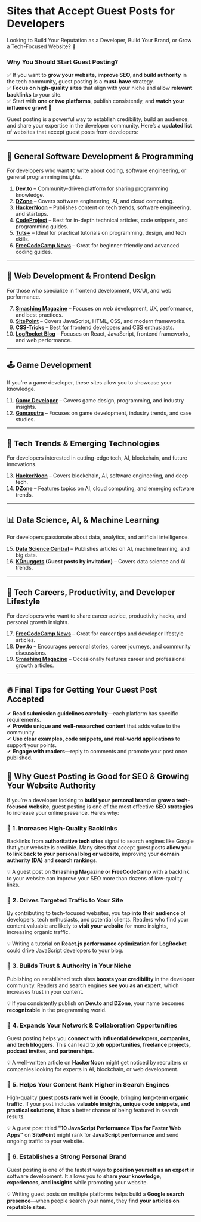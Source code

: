 # Sites that Accept Guest Posts for Developers

Looking to Build Your Reputation as a Developer, Build Your Brand, or Grow a Tech-Focused Website? 🚀

### Why You Should Start Guest Posting?
✅ If you want to **grow your website, improve SEO, and build authority** in the tech community, guest posting is a **must-have** strategy.  
✅ **Focus on high-quality sites** that align with your niche and allow **relevant backlinks** to your site.  
✅ Start with **one or two platforms**, publish consistently, and **watch your influence grow!** 🚀  

Guest posting is a powerful way to establish credibility, build an audience, and share your expertise in the developer community. Here’s a **updated list** of websites that accept guest posts from developers:

---

## 🔹 General Software Development & Programming
For developers who want to write about coding, software engineering, or general programming insights.

1. **[Dev.to](https://dev.to/p/editor_guide)** – Community-driven platform for sharing programming knowledge.  
2. **[DZone](https://dzone.com/pages/contribute)** – Covers software engineering, AI, and cloud computing.  
3. **[HackerNoon](https://hackernoon.com/how-to-contribute)** – Publishes content on tech trends, software engineering, and startups.  
4. **[CodeProject](https://www.codeproject.com/info/submit.aspx)** – Best for in-depth technical articles, code snippets, and programming guides.  
5. **[Tuts+](https://tutsplus.com/about/write-for-us)** – Ideal for practical tutorials on programming, design, and tech skills.  
6. **[FreeCodeCamp News](https://www.freecodecamp.org/news/developer-news-style-guide/)** – Great for beginner-friendly and advanced coding guides.

---

## 🎨 Web Development & Frontend Design
For those who specialize in frontend development, UX/UI, and web performance.

7. **[Smashing Magazine](https://www.smashingmagazine.com/write-for-us/)** – Focuses on web development, UX, performance, and best practices.  
8. **[SitePoint](https://www.sitepoint.com/write-for-us/)** – Covers JavaScript, HTML, CSS, and modern frameworks.  
9. **[CSS-Tricks](https://css-tricks.com/writing-guidelines/)** – Best for frontend developers and CSS enthusiasts.  
10. **[LogRocket Blog](https://blog.logrocket.com/write-for-us/)** – Focuses on React, JavaScript, frontend frameworks, and web performance.

---

## 🕹️ Game Development
If you're a game developer, these sites allow you to showcase your knowledge.

11. **[Game Developer](https://www.gamedeveloper.com/blogging-guidelines)** – Covers game design, programming, and industry insights.  
12. **[Gamasutra](https://www.gamedeveloper.com/blogging-guidelines)** – Focuses on game development, industry trends, and case studies.  

---

## 📡 Tech Trends & Emerging Technologies
For developers interested in cutting-edge tech, AI, blockchain, and future innovations.

13. **[HackerNoon](https://hackernoon.com/how-to-contribute)** – Covers blockchain, AI, software engineering, and deep tech.  
14. **[DZone](https://dzone.com/pages/contribute)** – Features topics on AI, cloud computing, and emerging software trends.  

---

## 📊 Data Science, AI, & Machine Learning
For developers passionate about data, analytics, and artificial intelligence.

15. **[Data Science Central](https://www.datasciencecentral.com/)** – Publishes articles on AI, machine learning, and big data.  
16. **[KDnuggets](https://www.kdnuggets.com/) (Guest posts by invitation)** – Covers data science and AI trends.  

---

## 💼 Tech Careers, Productivity, and Developer Lifestyle
For developers who want to share career advice, productivity hacks, and personal growth insights.

17. **[FreeCodeCamp News](https://www.freecodecamp.org/news/developer-news-style-guide/)** – Great for career tips and developer lifestyle articles.  
18. **[Dev.to](https://dev.to/p/editor_guide)** – Encourages personal stories, career journeys, and community discussions.  
19. **[Smashing Magazine](https://www.smashingmagazine.com/write-for-us/)** – Occasionally features career and professional growth articles.  

---

## **🔥 Final Tips for Getting Your Guest Post Accepted**
✔ **Read submission guidelines carefully**—each platform has specific requirements.  
✔ **Provide unique and well-researched content** that adds value to the community.  
✔ **Use clear examples, code snippets, and real-world applications** to support your points.  
✔ **Engage with readers**—reply to comments and promote your post once published.  

## 🚀 Why Guest Posting is Good for SEO & Growing Your Website Authority  

If you’re a developer looking to **build your personal brand** or **grow a tech-focused website**, guest posting is one of the most effective **SEO strategies** to increase your online presence. Here’s why:

### 🔹 1. Increases High-Quality Backlinks
Backlinks from **authoritative tech sites** signal to search engines like Google that your website is credible. Many sites that accept guest posts **allow you to link back to your personal blog or website**, improving your **domain authority (DA)** and **search rankings**.  

💡 A guest post on **Smashing Magazine or FreeCodeCamp** with a backlink to your website can improve your SEO more than dozens of low-quality links.

### 🔹 2. Drives Targeted Traffic to Your Site
By contributing to tech-focused websites, you **tap into their audience** of developers, tech enthusiasts, and potential clients. Readers who find your content valuable are likely to **visit your website** for more insights, increasing organic traffic.  

💡 Writing a tutorial on **React.js performance optimization** for **LogRocket** could drive JavaScript developers to your blog.

### 🔹 3. Builds Trust & Authority in Your Niche
Publishing on established tech sites **boosts your credibility** in the developer community. Readers and search engines **see you as an expert**, which increases trust in your content.  

💡 If you consistently publish on **Dev.to and DZone**, your name becomes **recognizable** in the programming world.

### 🔹 4. Expands Your Network & Collaboration Opportunities
Guest posting helps you **connect with influential developers, companies, and tech bloggers**. This can lead to **job opportunities, freelance projects, podcast invites, and partnerships**.  

💡 A well-written article on **HackerNoon** might get noticed by recruiters or companies looking for experts in AI, blockchain, or web development.

### 🔹 5. Helps Your Content Rank Higher in Search Engines
High-quality **guest posts rank well in Google**, bringing **long-term organic traffic**. If your post includes **valuable insights, unique code snippets, and practical solutions**, it has a better chance of being featured in search results.  

💡 A guest post titled **"10 JavaScript Performance Tips for Faster Web Apps"** on **SitePoint** might rank for **JavaScript performance** and send ongoing traffic to your website.

### 🔹 6. Establishes a Strong Personal Brand
Guest posting is one of the fastest ways to **position yourself as an expert** in software development. It allows you to **share your knowledge, experiences, and insights** while promoting your website.  

💡 Writing guest posts on multiple platforms helps build a **Google search presence**—when people search your name, they find **your articles on reputable sites**.

---



